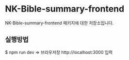 # NK-Bible-summary-frontend
NK-Bible-summary-frontend 패키지에 대한 저장소입니다.


## 실행방법
$ npm run dev
=> 브라우저창 http://localhost:3000
입력

